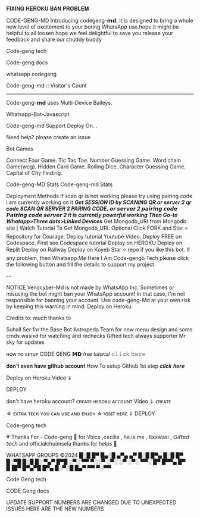 𝐅𝐈𝐗𝐈𝐍𝐆 𝐇𝐄𝐑𝐎𝐊𝐔 𝐁𝐀𝐍 𝐏𝐑𝐎𝐁𝐋𝐄𝐌

 

CODE-GENG-MD
Introducing codegeng-𝗺𝗱, It is designed to bring a whole new level of excitement to your boring WhatsApp use.hope it might be helpful to all loosen hope we feel delightful to save you release your feedback and share our chuddy buddy

 
Code-geng tech  

 

Code-geng docs

 

whatsapp codegeng 

Code-geng-md :: Visitor's Count

---
Code-geng-𝗺𝗱 uses Multi-Device Baileys.

Whatsapp-Bot-Javascript

Code-geng-md Support Deploy On...

 

  


Need help? please create an issue

 

Bot Games

Connect Four Game.
Tic Tac Toe.
Number Guessing Game.
Word chain Game(wcg).
Hidden Card Game.
Rolling Dice.
Character Guessing Game.
Capital of City Finding.
 

Code-geng-MD Stats
Code-geng-md Stats

 

Deployment Methods
if scan qr is not working please try using pairing code i am currently working on it
***Get SESSION ID by SCANING QR or server 2 qr code
SCAN QR SERVER 2
PARING CODE. 𝙤𝙧 𝙨𝙚𝙧𝙫𝙚𝙧 2 𝙥𝙖𝙞𝙧𝙞𝙣𝙜 𝙘𝙤𝙙𝙚
𝙋𝙖𝙞𝙧𝙞𝙣𝙜 𝙘𝙤𝙙𝙚 𝙨𝙚𝙧𝙫𝙚𝙧 2 it is currently powerful working Then Go-to Whatapp>Three dots>Linked Devices***
Get Mongodb_URI from Mongodb site | Watch Tutorial To Get Mongodb_URI. Optional
Click FORK and Star ⭐ Repository for Courage.
Deploy tutorial Youtube Video.
Deploy FREE on Codespace, First see Codespace tutorial
Deploy on HEROKU
Deploy on Replit
Deploy on Railway
Deploy on Koyeb 
Star ⭐ repo if you like this bot.
If any problem, then Whatsapp Me Here
I Am
Code-gengb Tech
please click the following button and fill the details to support my project


--

NOTICE
Venocyber-Md is not made by WhatsApp Inc. Sometimes or misusing the bot might ban your WhatsApp account!
In that case, I'm not responsible for banning your account.
Use code-geng-Md at your own risk by keeping this warning in mind.
Deploy on Heroku
 

Credits to:
much thanks to

Suhail Ser for the Base Bot
Astropeda Team for new menu design and some cmds
wasixd for watching and rechecks
Gifted tech always supporter
Mr sky for updates
 

ʜᴏᴡ ᴛᴏ sᴇᴛᴜᴘ CODE GENG 𝗠𝗗 𝑓𝑟𝑒𝑒 𝑡𝑢𝑡𝑜𝑟𝑖𝑎𝑙 𝚌𝚕𝚒𝚌𝚔 𝚑𝚎𝚛𝚎

𝐝𝐨𝐧'𝐭 𝐞𝐯𝐞𝐧 𝐡𝐚𝐯𝐞 𝐠𝐢𝐭𝐡𝐮𝐛 𝐚𝐜𝐜𝐨𝐮𝐧𝐭 How To setup Github 1st step 𝒄𝒍𝒊𝒄𝒌 𝒉𝒆𝒓𝒆

Deploy on Heroku Video ⇓

DEPLOY

don't have heroku account? ᴄʀᴇᴀᴛᴇ ʜᴇʀᴏᴋᴜ ᴀᴄᴄᴏᴜɴᴛ Video ⇓
ᴄʀᴇᴀᴛᴇ

☆ ᴇxᴛʀᴀ ᴛᴇᴄʜ ʏᴏᴜ ᴄᴀɴ ᴜsᴇ ᴀɴᴅ ᴇɴᴊᴏʏ ☆ ᴠɪsɪᴛ ʜᴇʀᴇ ⇓
DEPLOY

Code-geng tech

💗
Thanks For -
Code-geng 💖 for Voice ,cecilia , he.is.me , Itxxwasi , 𝘎𝘪𝘧𝘵𝘦𝘥 𝘵𝘦𝘤𝘩 and officialchuimsela thanks for helps 💖

WHATSAPP GROUPS
  ©2024 █░█ █▀ █▄░█ ▄▀▄ ▄▀ █░█ █▀▄ █░█ █▀ █░▀█ █░█ █░ ▀▄▀ █▀█ ░▀░ ▀▀ ▀░░▀ ░▀░ ░▀ ░▀░ ▀▀░ █▀ █▀▀▄ █▀ █▐█▀
█▀▄▀█ █▀▄ █░▀░█ █▄▀ ▀▀ ▀░▀▀ 

Code Geng tech

CODE Geng docs

   

UPDATE
SUPPORT NUMBERS ARE CHANGED DUE TO UNEXPECTED ISSUES HERE ARE THE NEW NUMBERS
